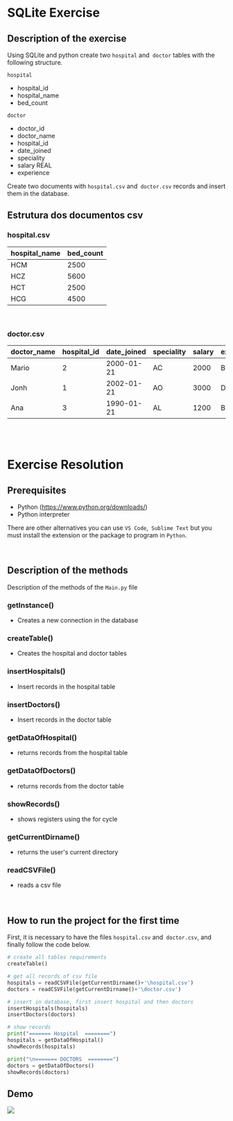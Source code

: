 # SQLite Exercise

## Description of the exercise

Using SQLite and python create two `hospital` and` doctor` tables with the following structure.

`hospital`                  
-   hospital_id             
-   hospital_name
-   bed_count 

`doctor` 
-   doctor_id
-   doctor_name
-   hospital_id
-   date_joined
-   speciality
-   salary REAL
-   experience

Create two documents with `hospital.csv` and` doctor.csv` records and insert them in the database.

## Estrutura dos documentos csv
### hospital.csv

|  hospital_name| bed_count |
| ------------- | ------------- |
| HCM | 2500 |
| HCZ | 5600  |
| HCT | 2500 |
| HCG | 4500  |

<br>

### doctor.csv

| doctor_name | hospital_id | date_joined | speciality | salary | experience |
| ----------- | ----------- | ----------- | ---------- | ------ | ---------- |
| Mario|2|2000-01-21|AC|2000|BBB|
| Jonh|1|2002-01-21|AO|3000|DDD |
| Ana|3|1990-01-21|AL|1200|BBB |

<br>
<br>

# Exercise Resolution

## Prerequisites
- Python (https://www.python.org/downloads/)
- Python interpreter

There are other alternatives you can use `VS Code`,` Sublime Text` but you must install the extension or the package to program in `Python`.

<br>

## Description of the methods
Description of the methods of the `Main.py` file

### getInstance() 
- Creates a new connection in the database
### createTable() 
- Creates the hospital and doctor tables
### insertHospitals() 
- Insert records in the hospital table
### insertDoctors() 
- Insert records in the doctor table
### getDataOfHospital() 
- returns records from the hospital table
### getDataOfDoctors() 
- returns records from the doctor table
### showRecords() 
- shows registers using the for cycle
### getCurrentDirname() 
- returns the user's current directory
### readCSVFile() 
- reads a csv file

<br>

## How to run the project for the first time
First, it is necessary to have the files `hospital.csv` and` doctor.csv`, and finally follow the code below.

```py
# create all tables requirements
createTable()

# get all records of csv file
hospitals = readCSVFile(getCurrentDirname()+'\hospital.csv')
doctors = readCSVFile(getCurrentDirname()+'\doctor.csv')

# insert in database, first insert hospital and then doctors
insertHospitals(hospitals)
insertDoctors(doctors)

# show records
print("======= Hospital  ========")
hospitals = getDataOfHospital()
showRecords(hospitals)

print("\n======= DOCTORS  ========")
doctors = getDataOfDoctors()
showRecords(doctors)
```
## Demo
<image src="demo.gif">
